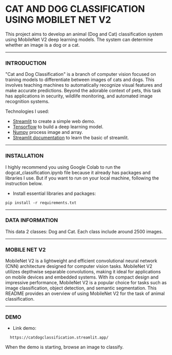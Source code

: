 # CAT AND DOG CLASSIFICATION USING MOBILET NET V2

This project aims to develop an animal (Dog and Cat) classification system using MobileNet V2 deep learning models. The system can determine whether an image is a dog or a cat.

 ---

### **INTRODUCTION**
"Cat and Dog Classification" is a branch of computer vision focused on training models to differentiate between images of cats and dogs. This involves teaching machines to automatically recognize visual features and make accurate predictions. Beyond the adorable context of pets, this task has applications in security, wildlife monitoring, and automated image recognition systems.

Technologies I used:
  - [Streamlit](https://streamlit.io/) to create a simple web demo.
  - [Tensorflow](https://www.tensorflow.org/) to build a deep learning model.
  - [Numpy](https://numpy.org) process image and array.
  - [Streamlit documentation](https://www.youtube.com/playlist?list=PLtqF5YXg7GLmCvTswG32NqQypOuYkPRUE) to learn the basic of streamlit.

---

### **INSTALLATION**
I highly recommend you using Google Colab to run the dogcat_classification.ipynb file because it already has packages and libraries I use. But if you want to run on your local machine, following the instruction below.
  - Install essential libraries and packages:
  
  ```
  pip install -r requirements.txt
  ```

---

### **DATA INFORMATION** 

This data 2 classes: Dog and Cat. Each class include around 2500 images.

---

### **MOBILE NET V2**

MobileNet V2 is a lightweight and efficient convolutional neural network (CNN) architecture designed for computer vision tasks. MobileNet V2 utilizes depthwise separable convolutions, making it ideal for applications on mobile devices and embedded systems. With its compact design and impressive performance, MobileNet V2 is a popular choice for tasks such as image classification, object detection, and semantic segmentation. This README provides an overview of using MobileNet V2 for the task of animal classification.

---

### **DEMO**
  - Link demo:
  
  ```
    https://catdogclassification.streamlit.app/
  ```

When the demo is starting, browse an image to classify.
